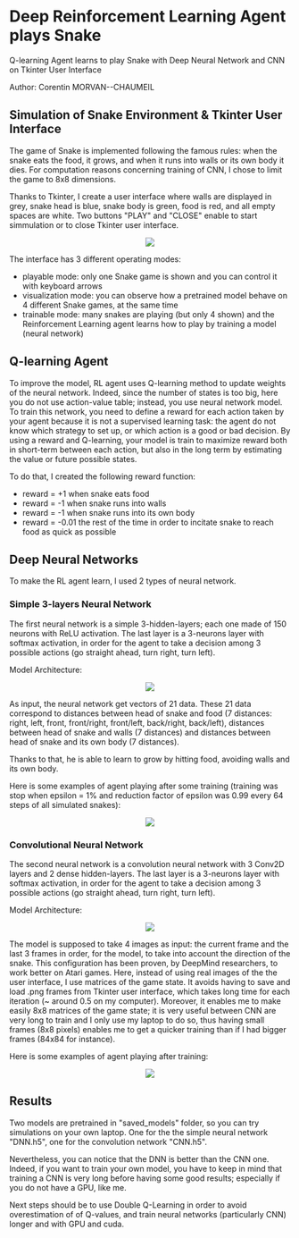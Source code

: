 # Deep Reinforcement Learning Agent plays Snake

Q-learning Agent learns to play Snake with Deep Neural Network and CNN on Tkinter User Interface

Author: Corentin MORVAN--CHAUMEIL

## Simulation of Snake Environment & Tkinter User Interface

The game of Snake is implemented following the famous rules: when the snake eats the food, it grows, and when it runs into walls or its own body it dies. For computation reasons concerning training of CNN, I chose to limit the game to 8x8 dimensions.

Thanks to Tkinter, I create a user interface where walls are displayed in grey, snake head is blue, snake body is green, food is red, and all empty spaces are white. Two buttons "PLAY" and "CLOSE" enable to start simmulation or to close Tkinter user interface.

<p align="center">
<img src="user_interface.PNG"/>
</p>

The interface has 3 different operating modes:
- playable mode: only one Snake game is shown and you can control it with keyboard arrows 
- visualization mode: you can observe how a pretrained model behave on 4 different Snake games, at the same time
- trainable mode: many snakes are playing (but only 4 shown) and the Reinforcement Learning agent learns how to play by training a model (neural network)

## Q-learning Agent

To improve the model, RL agent uses Q-learning method to update weights of the neural network. Indeed, since the number of states is too big, here you do not use action-value table; instead, you use neural network model.
To train this network, you need to define a reward for each action taken by your agent because it is not a supervised learning task: the agent do not know which strategy to set up, or which action is a good or bad decision. By using a reward and Q-learning, your model is train to maximize reward both in short-term between each action, but also in the long term by estimating the value or future possible states.

To do that, I created the following reward function:
- reward = +1 when snake eats food
- reward = -1 when snake runs into walls
- reward = -1 when snake runs into its own body
- reward = -0.01 the rest of the time in order to incitate snake to reach food as quick as possible

## Deep Neural Networks

To make the RL agent learn, I used 2 types of neural network.

### Simple 3-layers Neural Network

The first neural network is a simple 3-hidden-layers; each one made of 150 neurons with ReLU activation. The last layer is a 3-neurons layer with softmax activation, in order for the agent to take a decision among 3 possible actions (go straight ahead, turn right, turn left).

Model Architecture:

<p align="center">
<img src="DNN_architecture.PNG"/>
</p>

As input, the neural network get vectors of 21 data. These 21 data correspond to distances between head of snake and food (7 distances: right, left, front, front/right, front/left, back/right, back/left), distances between head of snake and walls (7 distances) and distances between head of snake and its own body (7 distances).

Thanks to that, he is able to learn to grow by hitting food, avoiding walls and its own body.

Here is some examples of agent playing after some training (training was stop when epsilon = 1% and reduction factor of epsilon was 0.99 every 64 steps of all simulated snakes):

<p align="center">
<img src="DNN.gif"/>
</p>

### Convolutional Neural Network

The second neural network is a convolution neural network with 3 Conv2D layers and 2 dense hidden-layers. The last layer is a 3-neurons layer with softmax activation, in order for the agent to take a decision among 3 possible actions (go straight ahead, turn right, turn left).

Model Architecture:

<p align="center">
<img src="CNN_architecture.PNG"/>
</p>

The model is supposed to take 4 images as input: the current frame and the last 3 frames in order, for the model, to take into account the direction of the snake. This configuration has been proven, by DeepMind researchers, to work better on Atari games.
Here, instead of using real images of the the user interface, I use matrices of the game state. It avoids having to save and load .png frames from Tkinter user interface, which takes long time for each iteration (~ around 0.5 on my computer). Moreover, it enables me to make easily 8x8 matrices of the game state; it is very useful between CNN are very long to train and I only use my laptop to do so, thus having small frames (8x8 pixels) enables me to get a quicker training than if I had bigger frames (84x84 for instance). 

Here is some examples of agent playing after training:

<p align="center">
<img src="CNN.gif"/>
</p>

## Results

Two models are pretrained in "saved_models" folder, so you can try simulations on your own laptop. One for the the simple neural network "DNN.h5", one for the convolution network "CNN.h5".

Nevertheless, you can notice that the DNN is better than the CNN one. Indeed, if you want to train your own model, you have to keep in mind that training a CNN is very long before having some good results; especially if you do not have a GPU, like me.

Next steps should be to use Double Q-Learning in order to avoid overestimation of of Q-values, and train neural networks (particularly CNN) longer and with GPU and cuda.
